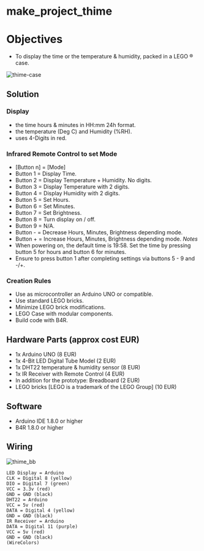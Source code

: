 # make_project_thime

# Objectives
* To display the time or the temperature & humidity, packed in a LEGO ® case.

![thime-case](https://user-images.githubusercontent.com/47274144/52938631-725cb280-3362-11e9-8f9e-697b81218b34.png)

## Solution
### Display
* the time hours & minutes in HH:mm 24h format.
* the temperature (Deg C) and Humidity (%RH).
* uses 4-Digits in red.
### Infrared Remote Control to set Mode
* [Button n] = [Mode]
* Button 1 = Display Time.
* Button 2 = Display Temperature + Humidity. No digits.
* Button 3 = Display Temperature with 2 digits.
* Button 4 = Display Humidity with 2 digits.
* Button 5 = Set Hours.
* Button 6 = Set Minutes.
* Button 7 = Set Brightness.
* Button 8 = Turn display on / off.
* Button 9 = N/A.
* Button - = Decrease Hours, Minutes, Brightness depending mode.
* Button + = Increase Hours, Minutes, Brightness depending mode.
_Notes_
* When powering on, the default time is 19:58. Set the time by pressing button 5 for hours and button 6 for minutes.
* Ensure to press button 1 after completing settings via buttons 5 - 9 and -/+.

### Creation Rules
* Use as microcontroller an Arduino UNO or compatible.
* Use standard LEGO bricks.
* Minimize LEGO brick modifications.
* LEGO Case with modular components.
* Build code with B4R.

## Hardware Parts (approx cost EUR)
* 1x Arduino UNO (8 EUR)
* 1x 4-Bit LED Digital Tube Model (2 EUR)
* 1x DHT22 temperature & humidity sensor (8 EUR)
* 1x IR Receiver with Remote Control (4 EUR)
* In addition for the prototype: Breadboard (2 EUR)
* LEGO bricks [LEGO is a trademark of the LEGO Group] (10 EUR)

## Software
* Arduino IDE 1.8.0 or higher
* B4R 1.8.0 or higher

## Wiring
![thime_bb](https://user-images.githubusercontent.com/47274144/52938630-71c41c00-3362-11e9-93e2-abe14f3ce144.png)

```
LED Display = Arduino
CLK = Digital 8 (yellow)
DIO = Digital 7 (green)
VCC = 3.3v (red)
GND = GND (black)
DHT22 = Arduino
VCC = 5v (red)
DATA = Digital 4 (yellow)
GND = GND (black)
IR Receiver = Arduino
DATA = Digital 11 (purple)
VCC = 5v (red)
GND = GND (black)
(WireColors)
```
